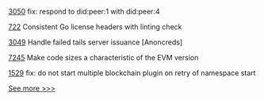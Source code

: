 
[3050](https://github.com/hyperledger/aries-cloudagent-python/pull/3050) fix: respond to did:peer:1 with did:peer:4

[722](https://github.com/hyperledger/fabric-gateway/pull/722) Consistent Go license headers with linting check

[3049](https://github.com/hyperledger/aries-cloudagent-python/pull/3049) Handle failed tails server issuance [Anoncreds]

[7245](https://github.com/hyperledger/besu/pull/7245) Make code sizes a characteristic of the EVM version

[1529](https://github.com/hyperledger/firefly/pull/1529) fix: do not start multiple blockchain plugin on retry of namespace start


[See more >>>](https://start-here.hyperledger.org/pull-requests)
